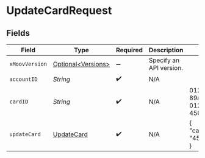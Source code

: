 # UpdateCardRequest


## Fields

| Field                                                      | Type                                                       | Required                                                   | Description                                                | Example                                                    |
| ---------------------------------------------------------- | ---------------------------------------------------------- | ---------------------------------------------------------- | ---------------------------------------------------------- | ---------------------------------------------------------- |
| `xMoovVersion`                                             | [Optional\<Versions>](../../models/components/Versions.md) | :heavy_minus_sign:                                         | Specify an API version.                                    |                                                            |
| `accountID`                                                | *String*                                                   | :heavy_check_mark:                                         | N/A                                                        |                                                            |
| `cardID`                                                   | *String*                                                   | :heavy_check_mark:                                         | N/A                                                        | 01234567-89ab-cdef-0123-456789abcdef                       |
| `updateCard`                                               | [UpdateCard](../../models/components/UpdateCard.md)        | :heavy_check_mark:                                         | N/A                                                        | {<br/>"cardCvv": "456"<br/>}                               |